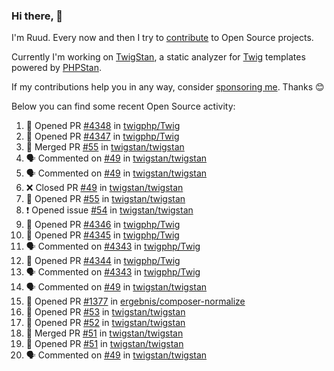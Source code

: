 ### Hi there, 👋

I'm Ruud. Every now and then I try to [contribute](https://github.com/pulls?q=+is%3Apr+author%3Aruudk+archived%3Afalse+is%3Apublic+) to Open Source projects.

Currently I'm working on [TwigStan](https://github.com/twigstan), a static analyzer for [Twig](https://twig.symfony.com/) templates powered by [PHPStan](https://phpstan.org/).

If my contributions help you in any way, consider [sponsoring me](https://github.com/sponsors/ruudk). Thanks 😊

Below you can find some recent Open Source activity:

<!--START_SECTION:activity-->
1. 💪 Opened PR [#4348](https://github.com/twigphp/Twig/pull/4348) in [twigphp/Twig](https://github.com/twigphp/Twig)
2. 💪 Opened PR [#4347](https://github.com/twigphp/Twig/pull/4347) in [twigphp/Twig](https://github.com/twigphp/Twig)
3. 🎉 Merged PR [#55](https://github.com/twigstan/twigstan/pull/55) in [twigstan/twigstan](https://github.com/twigstan/twigstan)
4. 🗣 Commented on [#49](https://github.com/twigstan/twigstan/pull/49#issuecomment-2376942674) in [twigstan/twigstan](https://github.com/twigstan/twigstan)
5. 🗣 Commented on [#49](https://github.com/twigstan/twigstan/pull/49#issuecomment-2376942406) in [twigstan/twigstan](https://github.com/twigstan/twigstan)
6. ❌ Closed PR [#49](https://github.com/twigstan/twigstan/pull/49) in [twigstan/twigstan](https://github.com/twigstan/twigstan)
7. 💪 Opened PR [#55](https://github.com/twigstan/twigstan/pull/55) in [twigstan/twigstan](https://github.com/twigstan/twigstan)
8. ❗ Opened issue [#54](https://github.com/twigstan/twigstan/issues/54) in [twigstan/twigstan](https://github.com/twigstan/twigstan)
9. 💪 Opened PR [#4346](https://github.com/twigphp/Twig/pull/4346) in [twigphp/Twig](https://github.com/twigphp/Twig)
10. 💪 Opened PR [#4345](https://github.com/twigphp/Twig/pull/4345) in [twigphp/Twig](https://github.com/twigphp/Twig)
11. 🗣 Commented on [#4343](https://github.com/twigphp/Twig/issues/4343#issuecomment-2376645976) in [twigphp/Twig](https://github.com/twigphp/Twig)
12. 💪 Opened PR [#4344](https://github.com/twigphp/Twig/pull/4344) in [twigphp/Twig](https://github.com/twigphp/Twig)
13. 🗣 Commented on [#4343](https://github.com/twigphp/Twig/issues/4343#issuecomment-2376606865) in [twigphp/Twig](https://github.com/twigphp/Twig)
14. 🗣 Commented on [#49](https://github.com/twigstan/twigstan/pull/49#issuecomment-2376506728) in [twigstan/twigstan](https://github.com/twigstan/twigstan)
15. 💪 Opened PR [#1377](https://github.com/ergebnis/composer-normalize/pull/1377) in [ergebnis/composer-normalize](https://github.com/ergebnis/composer-normalize)
16. 💪 Opened PR [#53](https://github.com/twigstan/twigstan/pull/53) in [twigstan/twigstan](https://github.com/twigstan/twigstan)
17. 💪 Opened PR [#52](https://github.com/twigstan/twigstan/pull/52) in [twigstan/twigstan](https://github.com/twigstan/twigstan)
18. 🎉 Merged PR [#51](https://github.com/twigstan/twigstan/pull/51) in [twigstan/twigstan](https://github.com/twigstan/twigstan)
19. 💪 Opened PR [#51](https://github.com/twigstan/twigstan/pull/51) in [twigstan/twigstan](https://github.com/twigstan/twigstan)
20. 🗣 Commented on [#49](https://github.com/twigstan/twigstan/pull/49#issuecomment-2376413492) in [twigstan/twigstan](https://github.com/twigstan/twigstan)
<!--END_SECTION:activity-->
